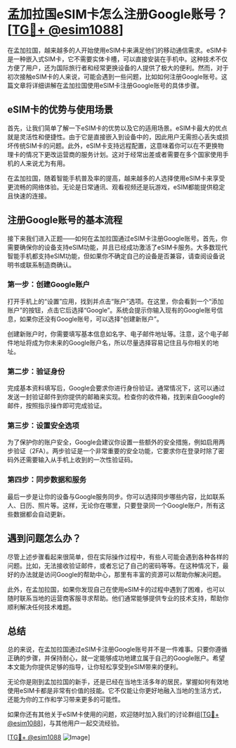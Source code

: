 # 孟加拉国eSIM卡怎么注册Google账号？[[TG💪+ @esim1088](https://t.me/s/esim1088)]

在孟加拉国，越来越多的人开始使用eSIM卡来满足他们的移动通信需求。eSIM卡是一种嵌入式SIM卡，它不需要实体卡槽，可以直接安装在手机中。这种技术不仅方便了用户，还为国际旅行者和经常更换设备的人提供了极大的便利。然而，对于初次接触eSIM卡的人来说，可能会遇到一些问题，比如如何注册Google账号。这篇文章将详细讲解在孟加拉国使用eSIM卡注册Google账号的具体步骤。

## eSIM卡的优势与使用场景

首先，让我们简单了解一下eSIM卡的优势以及它的适用场景。eSIM卡最大的优点就是灵活性和便捷性。由于它是直接嵌入到设备中的，因此用户无需担心丢失或损坏传统SIM卡的问题。此外，eSIM卡支持远程配置，这意味着你可以在不更换物理卡的情况下更改运营商的服务计划。这对于经常出差或者需要在多个国家使用手机的人来说尤为有用。

在孟加拉国，随着智能手机普及率的提高，越来越多的人选择使用eSIM卡来享受更流畅的网络体验。无论是日常通讯、观看视频还是玩游戏，eSIM都能提供稳定且快速的连接。

## 注册Google账号的基本流程

接下来我们进入正题——如何在孟加拉国通过eSIM卡注册Google账号。首先，你需要确保你的设备支持eSIM功能，并且已经成功激活了eSIM卡服务。大多数现代智能手机都支持eSIM功能，但如果你不确定自己的设备是否兼容，请查阅设备说明书或联系制造商确认。

### 第一步：创建Google账户

打开手机上的“设置”应用，找到并点击“账户”选项。在这里，你会看到一个“添加账户”的按钮，点击它后选择“Google”。系统会提示你输入现有的Google账号信息，如果你还没有Google账号，可以选择“创建新账户”。

创建新账户时，你需要填写基本信息如名字、电子邮件地址等。注意，这个电子邮件地址将成为你未来的Google账户名，所以尽量选择容易记住且与你相关的地址。

### 第二步：验证身份

完成基本资料填写后，Google会要求你进行身份验证。通常情况下，这可以通过发送一封验证邮件到你提供的邮箱来实现。检查你的收件箱，找到来自Google的邮件，按照指示操作即可完成验证。

### 第三步：设置安全选项

为了保护你的账户安全，Google会建议你设置一些额外的安全措施，例如启用两步验证（2FA）。两步验证是一个非常重要的安全功能，它要求你在登录时除了密码外还需要输入从手机上收到的一次性验证码。

### 第四步：同步数据和服务

最后一步是让你的设备与Google服务同步。你可以选择同步哪些内容，比如联系人、日历、照片等。这样，无论你在哪里，只要登录同一个Google账户，所有这些数据都会自动更新。

## 遇到问题怎么办？

尽管上述步骤看起来很简单，但在实际操作过程中，有些人可能会遇到各种各样的问题。比如，无法接收验证邮件，或者忘记了自己的密码等等。在这种情况下，最好的办法就是访问Google的帮助中心，那里有丰富的资源可以帮助你解决问题。

此外，在孟加拉国，如果你发现自己在使用eSIM卡的过程中遇到了困难，也可以随时联系当地的运营商客服寻求帮助。他们通常能够提供专业的技术支持，帮助你顺利解决任何技术难题。

## 总结

总的来说，在孟加拉国通过eSIM卡注册Google账号并不是一件难事。只要你遵循正确的步骤，并保持耐心，就一定能够成功地建立属于自己的Google账户。希望本文能为你提供足够的指导，让你轻松享受到eSIM带来的便利。

无论你是刚到孟加拉国的新手，还是已经在当地生活多年的居民，掌握如何有效地使用eSIM卡都是非常有价值的技能。它不仅能让你更好地融入当地的生活方式，还能为你的工作和学习带来更多的可能性。

如果你还有其他关于eSIM卡使用的问题，欢迎随时加入我们的讨论群组[[TG💪+ @esim1088](https://t.me/s/esim1088)]，与其他用户一起交流经验。

[[TG💪+ @esim1088](https://t.me/s/esim1088) ![Image](https://i.postimg.cc/4NQfJmqS/Snipaste-2025-05-13-00-14-12.png)]